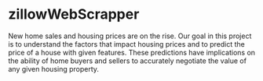 # zillowWebScrapper
New home sales and housing prices are on the rise. Our goal in this project is to understand the factors that impact housing prices and to predict the price of a house with given features. These predictions have implications on the ability of home buyers and sellers to accurately negotiate the value of any given housing property.
